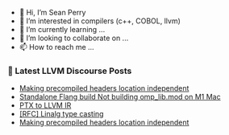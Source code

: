 - 👋 Hi, I’m Sean Perry
- 👀 I’m interested in compilers (c++, COBOL, llvm)
- 🌱 I’m currently learning ...
- 💞️ I’m looking to collaborate on ...
- 📫 How to reach me ...

<!---
s66perry/s66perry is a ✨ special ✨ repository because its `README.md` (this file) appears on your GitHub profile.
You can click the Preview link to take a look at your changes.
--->
### 📕 Latest LLVM Discourse Posts

<!-- DISCOURSE-LLVM:START -->
- [Making precompiled headers location independent](https://discourse.llvm.org/t/making-precompiled-headers-location-independent/78648#post_10)
- [Standalone Flang build Not building omp_lib.mod on M1 Mac](https://discourse.llvm.org/t/standalone-flang-build-not-building-omp-lib-mod-on-m1-mac/78644#post_3)
- [PTX to LLVM IR](https://discourse.llvm.org/t/ptx-to-llvm-ir/30647#post_3)
- [[RFC] Linalg type casting](https://discourse.llvm.org/t/rfc-linalg-type-casting/78641#post_8)
- [Making precompiled headers location independent](https://discourse.llvm.org/t/making-precompiled-headers-location-independent/78648#post_9)
<!-- DISCOURSE-LLVM:END -->
